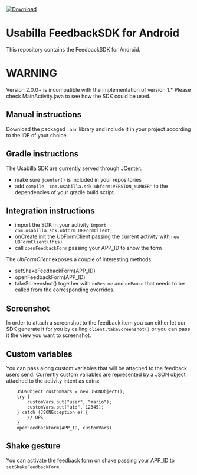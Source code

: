  [ ![Download](https://api.bintray.com/packages/usabilla/maven/ubform/images/download.svg) ](https://bintray.com/usabilla/maven/ubform/_latestVersion)

# Usabilla FeedbackSDK for Android
This repository contains the FeedbackSDK for Android.

# WARNING
Version 2.0.0+ is incompatible with the implementation of version 1.*
Please check MainActivity.java to see how the SDK could be used.

## Manual instructions
Download the packaged `.aar` library and include it in your project according to the IDE of your choice.

## Gradle instructions
The Usabilla SDK are currently served through [JCenter](https://bintray.com/usabilla/maven/ubform/view):
 - make sure `jcenter()` is included in your repositories
 - add `compile 'com.usabilla.sdk:ubform:VERSION_NUMBER'` to the dependencies of your gradle build script.

## Integration instructions
 - import the SDK in your activity `import com.usabilla.sdk.ubform.UBFormClient;`
 - onCreate init the UbFormClient passing the current activity with `new UBFormClient(this)`
 - call `openFeedbackForm` passing your APP_ID to show the form

The *UbFormClient* exposes a couple of interesting methods:
 - setShakeFeedbackForm(APP_ID)
 - openFeedbackForm(APP_ID)
 - takeScreenshot()
together with `onResume` and `onPause` that needs to be called from the corresponding overrides.

## Screenshot
In order to attach a screenshot to the feedback item you can either let our SDK generate it for you by calling `client.takeScreenshot()`
or you can pass it the view you want to screenshot.

## Custom variables
You can pass along custom variables that will be attached to the feedback users send.
Currently custom variables are represented by a JSON object attached to the activity intent as extra:
```
    JSONObject customVars = new JSONObject();
    try {
        customVars.put("user", "mario");
        customVars.put("uid", 12345);
    } catch (JSONException e) {
        // OPS
    }
    openFeedbackForm(APP_ID, customVars)
```

## Shake gesture
You can activate the feedback form on shake passing your APP_ID to `setShakeFeedbackForm`.
